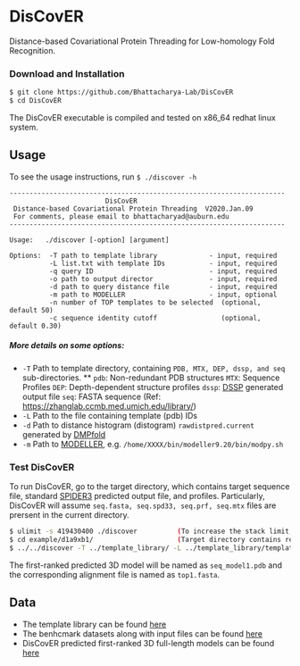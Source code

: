 # DisCovER

Distance-based Covariational Protein Threading for Low-homology Fold Recognition.

### Download and Installation
```sh
$ git clone https://github.com/Bhattacharya-Lab/DisCovER
$ cd DisCovER
```
The DisCovER executable is compiled and tested on x86_64 redhat linux system. 

## Usage

To see the usage instructions, run `$ ./discover -h`
```
---------------------------------------------------------------------
                        DisCovER
 Distance-based Covariational Protein Threading  V2020.Jan.09
 For comments, please email to bhattacharyad@auburn.edu
---------------------------------------------------------------------

Usage:   ./discover [-option] [argument]

Options:  -T path to template library             - input, required
          -L list.txt with template IDs           - input, required
          -q query ID                             - input, required
          -o path to output director              - input, required
          -d path to query distance file          - input, required
          -m path to MODELLER                     - input, optional
          -n number of TOP templates to be selected  (optional, default 50)
          -c sequence identity cutoff                (optional, default 0.30)
```
##### More details on some options:

* `-T` Path to template directory, containing `PDB, MTX, DEP, dssp, and seq` sub-directories.
         ** `pdb`: Non-redundant PDB structures
          `MTX`: Sequence Profiles
          `DEP`: Depth-dependent structure profiles
         `dssp`: [DSSP](https://swift.cmbi.umcn.nl/gv/dssp/) generated output file
          `seq`: FASTA sequence (Ref: https://zhanglab.ccmb.med.umich.edu/library/)         
* `-L` Path to the file containing template (pdb) IDs
* `-d` Path to distance histogram (distogram) `rawdistpred.current` generated by [DMPfold](https://github.com/psipred/DMPfold)
* `-m` Path to [MODELLER](https://salilab.org/modeller), e.g. `/home/XXXX/bin/modeller9.20/bin/modpy.sh`


### Test DisCovER

To run DisCovER, go to the target directory, which contains target sequence file, standard [SPIDER3](https://sparks-lab.org/downloads/) predicted output file, and profiles. Particularly, DisCovER will assume `seq.fasta, seq.spd33, seq.prf, seq.mtx` files are prersent in the current directory.

```sh
$ ulimit -s 419430400 ./discover          (To increase the stack limit, avoiding Segmentation Error)
$ cd example/d1a9xb1/                     (Target directory contains respective input files as mentioned above)
$ ../../discover -T ../template_library/ -L ../template_library/template_list.txt -q d1a9xb1 -o ./ -d rawdistpred.current -m /home/XXXX/bin/modeller9.20/bin/modpy.sh -n 50 -c 0.30 
```
The first-ranked predicted 3D model will be named as `seq_model1.pdb` and the corresponding alignment file is named as `top1.fasta`.

## Data

- The template library can be found [here](data/FRAGFOLD_150.txt) 
- The benhcmark datasets along with input files can be found [here](data/CASP12_13_FM.txt) 
- DisCovER predicted first-ranked 3D full-length models can be found [here](data/CASP12_13_FM.txt) 
